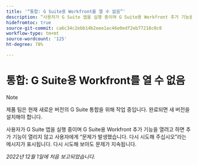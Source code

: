 ```yaml
---
title: '“통합: G Suite용 Workfront를 열 수 없음”'
description: “사용자가 G Suite 앱을 실행 중이며 G Suite용 Workfront 추가 기능을 열려고 하면 추가 기능이 열리지 않고 사용자에게 “문제가 발생했습니다. 다시 시도해 주십시오”라는 메시지가 표시됩니다. 다시 시도해 보아도 문제가 지속됩니다. ”
hidefromtoc: true
source-git-commit: ca6c34c2ebb14b2eee1ac46e0edf2eb77218c0c0
workflow-type: tm+mt
source-wordcount: '125'
ht-degree: 78%

---
```



# 통합: G Suite용 Workfront를 열 수 없음

>[!NOTE]
>
>제품 팀은 현재 새로운 버전의 G Suite 통합을 위해 작업 중입니다. 완료되면 새 버전을 설치해야 합니다.

사용자가 G Suite 앱을 실행 중이며 G Suite용 Workfront 추가 기능을 열려고 하면 추가 기능이 열리지 않고 사용자에게 “문제가 발생했습니다. 다시 시도해 주십시오”라는 메시지가 표시됩니다. 다시 시도해 보아도 문제가 지속됩니다.

_2022년 12월 1일에 처음 보고되었습니다._

